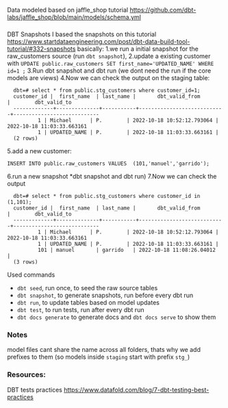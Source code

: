 Data modeled based on jaffle_shop tutorial
https://github.com/dbt-labs/jaffle_shop/blob/main/models/schema.yml


###
DBT Snapshots
I based the snapshots on this tutorial 
https://www.startdataengineering.com/post/dbt-data-build-tool-tutorial/#332-snapshots
basically:
  1.we run a initial snapshot for the raw_customers source (run `dbt snapshot`),
  2.update a existing customer with 
    ```
    UPDATE public.raw_customers
     SET first_name='UPDATED_NAME'
     WHERE id=1
    ;
    ```
  3.Run dbt snapshot and dbt run (we dont need the run if the core models are views)
  4.Now we can check the output on the staging table:
  ```
    dbt=# select * from public.stg_customers where customer_id=1;
    customer_id |  first_name  | last_name |       dbt_valid_from       |        dbt_valid_to
    -------------+--------------+-----------+----------------------------+----------------------------
            1 | Michael      | P.        | 2022-10-18 10:52:12.793064 | 2022-10-18 11:03:33.663161
            1 | UPDATED_NAME | P.        | 2022-10-18 11:03:33.663161 |
    (2 rows)
  ```
  5.add a new customer:
  ```
  INSERT INTO public.raw_customers VALUES  (101,'manuel','garrido');
  ```
  6.run a new snapshot *dbt snapshot and dbt run)
  7.Now we can check the output
  ```
    dbt=# select * from public.stg_customers where customer_id in (1,101);
    customer_id |  first_name  | last_name |       dbt_valid_from       |        dbt_valid_to
    -------------+--------------+-----------+----------------------------+----------------------------
            1 | Michael      | P.        | 2022-10-18 10:52:12.793064 | 2022-10-18 11:03:33.663161
            1 | UPDATED_NAME | P.        | 2022-10-18 11:03:33.663161 |
            101 | manuel       | garrido   | 2022-10-18 11:08:26.04012  |
    (3 rows)
  ```

Used commands
- `dbt seed`, run once, to seed the raw source tables
- `dbt snapshot`, to generate snapshots, run before every dbt run
- `dbt run`, to update tables based on model updates
- `dbt test`, to run tests, run after every dbt run
- `dbt docs generate` to generate docs and `dbt docs serve` to show them



### Notes

model files cant share the name across all folders, thats why we add prefixes to them (so models inside `staging` start with prefix `stg_`)


### Resources:

DBT tests practices
https://www.datafold.com/blog/7-dbt-testing-best-practices

